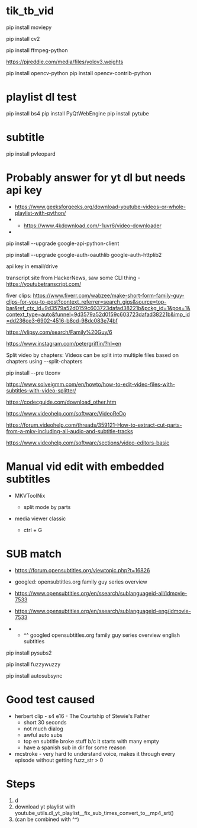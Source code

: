 # tik_tb_vid

pip install moviepy

pip install cv2

pip install ffmpeg-python

https://pjreddie.com/media/files/yolov3.weights

pip install opencv-python
pip install opencv-contrib-python


# playlist dl test
pip install bs4
pip install PyQtWebEngine
pip install pytube

# subtitle

pip install pvleopard

# Probably answer for yt dl but needs api key
- https://www.geeksforgeeks.org/download-youtube-videos-or-whole-playlist-with-python/
- - https://www.4kdownload.com/-1uvr6/video-downloader
- 



pip install --upgrade google-api-python-client

pip install --upgrade google-auth-oauthlib google-auth-httplib2

api key in email/drive



transcript site from HackerNews, saw some CLI thing - https://youtubetranscript.com/

fiver clips: https://www.fiverr.com/wabzee/make-short-form-family-guy-clips-for-you-to-post?context_referrer=search_gigs&source=top-bar&ref_ctx_id=9d3579a52d0159c603723dafad38221b&pckg_id=1&pos=1&context_type=auto&funnel=9d3579a52d0159c603723dafad38221b&imp_id=dd236ce3-6902-4516-b8cd-98dc083e74bf

https://vlipsy.com/search/Family%20Guy/6 







https://www.instagram.com/petergriffin/?hl=en



Split video by chapters: Videos can be split into multiple files based on chapters using --split-chapters


pip install --pre ttconv


https://www.solveigmm.com/en/howto/how-to-edit-video-files-with-subtitles-with-video-splitter/

https://codecguide.com/download_other.htm



https://www.videohelp.com/software/VideoReDo

https://forum.videohelp.com/threads/359121-How-to-extract-cut-parts-from-a-mkv-including-all-audio-and-subtitle-tracks

https://www.videohelp.com/software/sections/video-editors-basic

# Manual vid edit with embedded subtitles

- MKVToolNix
  - split mode by parts

- media viewer classic
  - ctrl + G


# SUB match

- https://forum.opensubtitles.org/viewtopic.php?t=16826
- googled: opensubtitles.org family guy series overview
- https://www.opensubtitles.org/en/ssearch/sublanguageid-all/idmovie-7533

- https://www.opensubtitles.org/en/ssearch/sublanguageid-eng/idmovie-7533
- - ^^ googled opensubtitles.org family guy series overview english subtitles

pip install pysubs2

<!-- pip install fuzzysearch -->

pip install fuzzywuzzy
<!-- pip install ffsubsync -->
pip install autosubsync

# Good test caused
- herbert clip - s4 e16 - The Courtship of Stewie's Father
  - short 30 seconds
  - not much dialog
  - awful auto subs
  - top en subtitle broke stuff b/c it starts with many empty
  - have a spanish sub in dir for some reason
- mcstroke - very hard to understand voice, makes it through every episode without getting fuzz_str > 0


# Steps

1. d
2. download yt playlist with youtube_utils.dl_yt_playlist__fix_sub_times_convert_to__mp4_srt()
3. (can be combined with ^^)